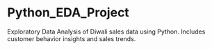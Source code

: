 # Python_EDA_Project
Exploratory Data Analysis of Diwali sales data using Python. Includes customer behavior insights and sales trends.
